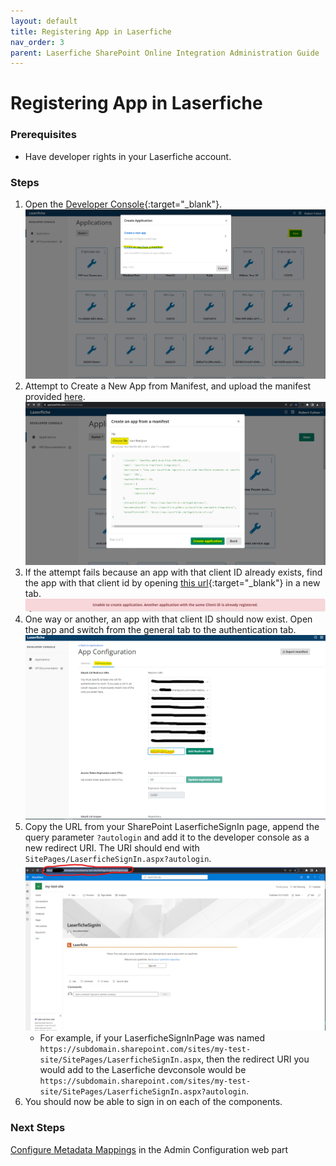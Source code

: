 ```yaml
---
layout: default
title: Registering App in Laserfiche
nav_order: 3
parent: Laserfiche SharePoint Online Integration Administration Guide
---
```

<!--Copyright (c) Laserfiche.
Licensed under the MIT License. See LICENSE in the project root for license information.-->
# Registering App in Laserfiche

### Prerequisites

- Have developer rights in your Laserfiche account.

### Steps

1. Open the [Developer Console](https://developer.laserfiche.com/developer-console.html){:target="_blank"}.
   <a href="./assets/images/createAppFromManifest.png"><img src="./assets/images/createAppFromManifest.png"></a>
1. Attempt to Create a New App from Manifest, and upload the manifest provided [here](./assets/LaserficheSharePointIntegrationAppManifest.json).
   <a href="./assets/images/createApplication.png"><img src="./assets/images/createApplication.png"></a>
1. If the attempt fails because an app with that client ID already exists, find the app with that client id by opening [this url](https://app.laserfiche.com/devconsole/apps/8ee987ea-a0b1-4ca2-85c4-a79b335cd214/config){:target="_blank"} in a new tab.
   <a href="./assets/images/clientIdRegistered.png"><img src="./assets/images/clientIdRegistered.png"></a>
1. One way or another, an app with that client ID should now exist. Open the app and switch from the general tab to the authentication tab.
   <a href="./assets/images/redirectUri.png"><img src="./assets/images/redirectUri.png"></a>
1. Copy the URL from your SharePoint LaserficheSignIn page, append the query parameter `?autologin` and add it to the developer console as a new redirect URI. The URI should end with `SitePages/LaserficheSignIn.aspx?autologin`.
   <a href="./assets/images/urlExample.png"><img src="./assets/images/urlExample.png"></a>
    - For example, if your LaserficheSignInPage was named `https://subdomain.sharepoint.com/sites/my-test-site/SitePages/LaserficheSignIn.aspx`, then the redirect URI you would add to the Laserfiche devconsole would be `https://subdomain.sharepoint.com/sites/my-test-site/SitePages/LaserficheSignIn.aspx?autologin`.
1. You should now be able to sign in on each of the components.

### Next Steps

[Configure Metadata Mappings](../configuring-metadata-mappings) in the Admin Configuration web part

